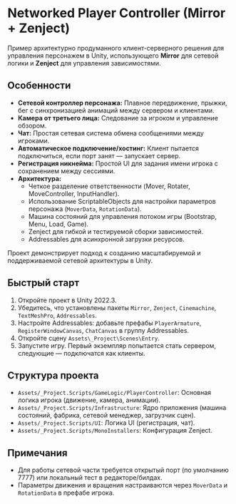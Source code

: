# Networked Player Controller (Mirror + Zenject)

Пример архитектурно продуманного клиент-серверного решения для управления персонажем в Unity, использующего **Mirror** для сетевой логики и **Zenject** для управления зависимостями.

## Особенности

*   **Сетевой контроллер персонажа:** Плавное передвижение, прыжки, бег с синхронизацией анимаций между сервером и клиентами.
*   **Камера от третьего лица:** Следование за игроком и управление обзором.
*   **Чат:** Простая сетевая система обмена сообщениями между игроками.
*   **Автоматическое подключение/хостинг:** Клиент пытается подключиться, если порт занят — запускает сервер.
*   **Регистрация никнейма:** Простой UI для задания имени игрока с сохранением между сессиями.
*   **Архитектура:**
    *   Четкое разделение ответственности (Mover, Rotater, MoveController, InputHandler).
    *   Использование ScriptableObjects для настройки параметров персонажа (`MoverData`, `RotationData`).
    *   Машина состояний для управления потоком игры (Bootstrap, Menu, Load, Game).
    *   Zenject для гибкой и тестируемой сборки зависимостей.
    *   Addressables для асинхронной загрузки ресурсов.

 Проект демонстрирует подход к созданию масштабируемой и поддерживаемой сетевой архитектуры в Unity.  

## Быстрый старт

1.  Откройте проект в Unity 2022.3.
2.  Убедитесь, что установлены пакеты `Mirror`, `Zenject`, `Cinemachine`, `TextMeshPro`, `Addressables`.
3.  Настройте Addressables: добавьте префабы `PlayerArmature`, `RegisterWindowCanvas`, `ChatCanvas` в группу Addressables.
4.  Откройте сцену `Assets\_Project\Scenes\Entry`.
5.  Запустите игру. Первый экземпляр попытается стать сервером, следующие — подключатся как клиенты.

## Структура проекта

*   `Assets/_Project.Scripts/GameLogic/PlayerController`: Основная логика игрока (движение, камера, анимации).
*   `Assets/_Project.Scripts/Infrastructure`: Ядро приложения (машина состояний, фабрика, сетевой менеджер, загрузчик сцен).
*   `Assets/_Project.Scripts/UI`: Логика UI (регистрация, чат).
*   `Assets/_Project.Scripts/MonoInstallers`: Конфигурация Zenject.

## Примечания

*   Для работы сетевой части требуется открытый порт (по умолчанию 7777) или локальный тест в редакторе/билдах.
*   Параметры движения и вращения настраиваются через `MoverData` и `RotationData` в префабе игрока.
